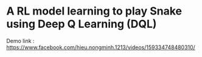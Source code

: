 # A RL model learning to play Snake using Deep Q Learning (DQL)
Demo link : https://www.facebook.com/hieu.nongminh.1213/videos/159334748480310/
